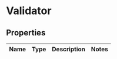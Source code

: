 # Validator

## Properties
Name | Type | Description | Notes
------------ | ------------- | ------------- | -------------
